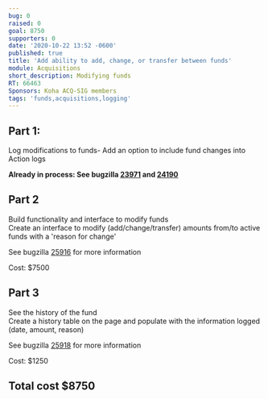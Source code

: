```yaml
---
bug: 0
raised: 0
goal: 8750
supporters: 0
date: '2020-10-22 13:52 -0600'
published: true
title: 'Add ability to add, change, or transfer between funds'
module: Acquisitions
short_description: Modifying funds
RT: 66463
Sponsors: Koha ACQ-SIG members
tags: 'funds,acquisitions,logging'
---
```

  
   
   
## Part 1:
Log modifications to funds- Add an option to include fund changes into Action logs 

**Already in process:  See bugzilla [23971](https://bugs.koha-community.org/bugzilla3/show_bug.cgi?id=23971) and [24190](https://bugs.koha-community.org/bugzilla3/show_bug.cgi?id=24190)**


## Part 2
Build functionality and interface to modify funds  
Create an interface to modify (add/change/transfer) amounts from/to active funds with a 'reason for change'

See bugzilla [25916](https://bugs.koha-community.org/bugzilla3/show_bug.cgi?id=25916) for more information

Cost: $7500
  
  
## Part 3
See the history of the fund  
Create a history table on the page and populate with the information logged (date, amount, reason)

See bugzilla [25918](https://bugs.koha-community.org/bugzilla3/show_bug.cgi?id=25918) for more information

Cost: $1250
  
  
  
## **Total cost $8750**
